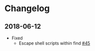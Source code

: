 # Changelog

## 2018-06-12

* Fixed
  * Escape shell scripts within find [#45](https://github.com/owncloud-docker/base/issues/45)
